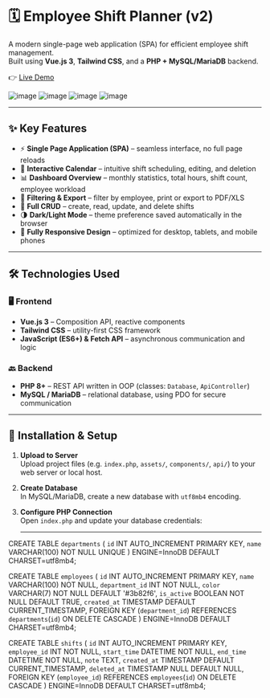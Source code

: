 # 🗓️ Employee Shift Planner (v2)

A modern single-page web application (SPA) for efficient employee shift management.  
Built using **Vue.js 3**, **Tailwind CSS**, and a **PHP + MySQL/MariaDB** backend.

👉 [Live Demo](http://smeny.wz.cz:8080)

![image](https://github.com/user-attachments/assets/2faa502b-dcff-4e69-be92-016f771a3574)
![image](https://github.com/user-attachments/assets/f6bc7bc9-994c-4246-90c8-0f4d5dd858ad)
![image](https://github.com/user-attachments/assets/41732f91-e06a-4b4e-ad67-aac8282b58ca)
![image](https://github.com/user-attachments/assets/38afca46-1d0e-44d1-b7bb-dd296f611642)

---

## ✨ Key Features

- ⚡ **Single Page Application (SPA)** – seamless interface, no full page reloads
- 📅 **Interactive Calendar** – intuitive shift scheduling, editing, and deletion
- 📊 **Dashboard Overview** – monthly statistics, total hours, shift count, employee workload
- 🧠 **Filtering & Export** – filter by employee, print or export to PDF/XLS
- 🔄 **Full CRUD** – create, read, update, and delete shifts
- 🌗 **Dark/Light Mode** – theme preference saved automatically in the browser
- 📱 **Fully Responsive Design** – optimized for desktop, tablets, and mobile phones

---

## 🛠️ Technologies Used

### 🖥️ Frontend

- **Vue.js 3** – Composition API, reactive components
- **Tailwind CSS** – utility-first CSS framework
- **JavaScript (ES6+) & Fetch API** – asynchronous communication and logic

### 🔙 Backend

- **PHP 8+** – REST API written in OOP (classes: `Database`, `ApiController`)
- **MySQL / MariaDB** – relational database, using PDO for secure communication

---

## 🚀 Installation & Setup

1. **Upload to Server**  
   Upload project files (e.g. `index.php`, `assets/`, `components/`, `api/`) to your web server or local host.

2. **Create Database**  
   In MySQL/MariaDB, create a new database with `utf8mb4` encoding.

3. **Configure PHP Connection**  
   Open `index.php` and update your database credentials:

   ---

CREATE TABLE `departments` (
  `id` INT AUTO_INCREMENT PRIMARY KEY,
  `name` VARCHAR(100) NOT NULL UNIQUE
) ENGINE=InnoDB DEFAULT CHARSET=utf8mb4;

CREATE TABLE `employees` (
  `id` INT AUTO_INCREMENT PRIMARY KEY,
  `name` VARCHAR(100) NOT NULL,
  `department_id` INT NOT NULL,
  `color` VARCHAR(7) NOT NULL DEFAULT '#3b82f6',
  `is_active` BOOLEAN NOT NULL DEFAULT TRUE,
  `created_at` TIMESTAMP DEFAULT CURRENT_TIMESTAMP,
  FOREIGN KEY (`department_id`) REFERENCES `departments`(`id`) ON DELETE CASCADE
) ENGINE=InnoDB DEFAULT CHARSET=utf8mb4;

CREATE TABLE `shifts` (
  `id` INT AUTO_INCREMENT PRIMARY KEY,
  `employee_id` INT NOT NULL,
  `start_time` DATETIME NOT NULL,
  `end_time` DATETIME NOT NULL,
  `note` TEXT,
  `created_at` TIMESTAMP DEFAULT CURRENT_TIMESTAMP,
  `deleted_at` TIMESTAMP NULL DEFAULT NULL,
  FOREIGN KEY (`employee_id`) REFERENCES `employees`(`id`) ON DELETE CASCADE
) ENGINE=InnoDB DEFAULT CHARSET=utf8mb4;

